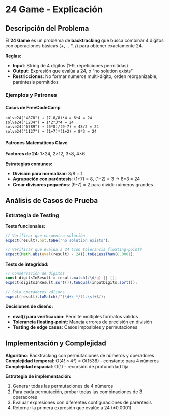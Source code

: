 # 24 Game - Explicación

## Descripción del Problema

El **24 Game** es un problema de **backtracking** que busca combinar 4 dígitos con operaciones básicas (+, -, \*, /) para obtener exactamente 24.

**Reglas:**

- **Input**: String de 4 dígitos (1-9, repeticiones permitidas)
- **Output**: Expresión que evalúa a 24, o "no solution exists"
- **Restricciones**: No formar números multi-dígito, orden reorganizable, paréntesis permitidos

### Ejemplos y Patrones

#### Casos de FreeCodeCamp

```text
solve24("4878") → (7-8/8)*4 = 6*4 = 24
solve24("1234") → 1*2*3*4 = 24
solve24("6789") → (6*8)/(9-7) = 48/2 = 24
solve24("1127") → (1+7)*(1+2) = 8*3 = 24
```

#### Patrones Matemáticos Clave

**Factores de 24**: 1×24, 2×12, 3×8, 4×6

**Estrategias comunes:**

- **División para normalizar**: 8/8 = 1
- **Agrupación con paréntesis**: (1+7) = 8, (1+2) = 3 → 8\*3 = 24
- **Crear divisores pequeños**: (9-7) = 2 para dividir números grandes

## Análisis de Casos de Prueba

### Estrategia de Testing

**Tests funcionales:**

```javascript
// Verificar que encuentra solución
expect(result).not.toBe("no solution exists");

// Verificar que evalúa a 24 (con tolerancia floating-point)
expect(Math.abs(eval(result) - 24)).toBeLessThan(0.0001);
```

**Tests de integridad:**

```javascript
// Conservación de dígitos
const digitsInResult = result.match(/\d/g) || [];
expect(digitsInResult.sort()).toEqual(inputDigits.sort());

// Solo operadores válidos
expect(result).toMatch(/^[\d+\-*/().\s]+$/);
```

**Decisiones de diseño:**

- **eval() para verificación**: Permite múltiples formatos válidos
- **Tolerancia floating-point**: Maneja errores de precisión en división
- **Testing de edge cases**: Casos imposibles y permutaciones

## Implementación y Complejidad

**Algoritmo**: Backtracking con permutaciones de números y operadores
**Complejidad temporal**: O(4! × 4³) = O(1536) - constante para 4 números
**Complejidad espacial**: O(1) - recursión de profundidad fija

**Estrategia de implementación:**

1. Generar todas las permutaciones de 4 números
2. Para cada permutación, probar todas las combinaciones de 3 operadores
3. Evaluar expresiones con diferentes configuraciones de paréntesis
4. Retornar la primera expresión que evalúe a 24 (±0.0001)
